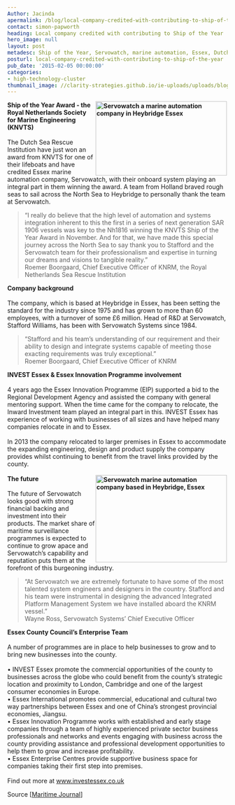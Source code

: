 ```yaml
---
Author: Jacinda
apermalink: /blog/local-company-credited-with-contributing-to-ship-of-the-year
contact: simon-papworth
heading: Local company credited with contributing to Ship of the Year
hero_image: null
layout: post
metadesc: Ship of the Year, Servowatch, marine automation, Essex, Dutch Sea Rescue
posturl: local-company-credited-with-contributing-to-ship-of-the-year
pub_date: '2015-02-05 00:00:00'
categories:
- high-technology-cluster
thumbnail_image: //clarity-strategies.github.io/ie-uploads/uploads/blog/Servowatch_KNRM_nh1816_lifeboat_160pxth.jpg
---
```


<p><strong><img alt='Servowatch a marine automation company in Heybridge Essex' src='//clarity-strategies.github.io/ie-uploads/uploads/about/Servowatch_KNRM_nh1816_lifeboat_300px.jpg' style='float:right; height:170px; margin-left:2px; margin-right:2px; width:300px'/>Ship of the Year Award - the Royal Netherlands Society for Marine Engineering (KNVTS)</strong><br/><br/>The Dutch Sea Rescue Institution have just won an award from KNVTS for one of their lifeboats and have credited Essex marine automation company, Servowatch, with their onboard system playing an integral part in them winning the award. A team from Holland braved rough seas to sail across the North Sea to Heybridge to personally thank the team at Servowatch.</p><blockquote><p>“I really do believe that the high level of automation and systems integration inherent to this the first in a series of next generation SAR 1906 vessels was key to the Nh1816 winning the KNVTS Ship of the Year Award in November. And for that, we have made this special journey across the North Sea to say thank you to Stafford and the Servowatch team for their professionalism and expertise in turning our dreams and visions to tangible reality.”<br/>Roemer Boorgaard, Chief Executive Officer of KNRM, the Royal Netherlands Sea Rescue Institution</p></blockquote><p><strong>Company background</strong><br/><br/>The company, which is based at Heybridge in Essex, has been setting the standard for the industry since 1975 and has grown to more than 60 employees, with a turnover of some £6 million. Head of R&amp;D at Servowatch, Stafford Williams, has been with Servowatch Systems since 1984.</p><blockquote><p>“Stafford and his team’s understanding of our requirement and their ability to design and integrate systems capable of meeting those exacting requirements was truly exceptional.”<br/>Roemer Boorgaard, Chief Executive Officer of KNRM</p></blockquote><p><strong>INVEST Essex &amp; Essex Innovation Programme involvement</strong><br/><br/>4 years ago the Essex Innovation Programme (EIP) supported a bid to the Regional Development Agency and assisted the company with general mentoring support. When the time came for the company to relocate, the Inward Investment team played an integral part in this. INVEST Essex has experience of working with businesses of all sizes and have helped many companies relocate in and to Essex.<br/><br/>In 2013 the company relocated to larger premises in Essex to accommodate the expanding engineering, design and product supply the company provides whilst continuing to benefit from the travel links provided by the county.<br/><br/><strong><img alt='Servowatch marine automation company based in Heybridge, Essex' src='//clarity-strategies.github.io/ie-uploads/uploads/about/Servowatch_KNRM_nh1816_lifeboat_300px_2.jpg' style='float:right; height:200px; margin-left:2px; margin-right:2px; width:300px'/>The future</strong><br/><br/>The future of Servowatch looks good with strong financial backing and investment into their products. The market share of maritime surveillance programmes is expected to continue to grow apace and Servowatch’s capability and reputation puts them at the forefront of this burgeoning industry.</p><blockquote><p>“At Servowatch we are extremely fortunate to have some of the most talented system engineers and designers in the country. Stafford and his team were instrumental in designing the advanced Integrated Platform Management System we have installed aboard the KNRM vessel.”<br/>Wayne Ross, Servowatch Systems’ Chief Executive Officer</p></blockquote><p><strong>Essex County Council’s Enterprise Team</strong><br/><br/>A number of programmes are in place to help businesses to grow and to bring new businesses into the county.<br/><br/>• INVEST Essex promote the commercial opportunities of the county to businesses across the globe who could benefit from the county’s strategic location and proximity to London, Cambridge and one of the largest consumer economies in Europe. <br/>• Essex International promotes commercial, educational and cultural two way partnerships between Essex and one of China’s strongest provincial economies, Jiangsu. <br/>• Essex Innovation Programme works with established and early stage companies through a team of highly experienced private sector business professionals and networks and events engaging with business across the county providing assistance and professional development opportunities to help them to grow and increase profitability.<br/>• Essex Enterprise Centres provide supportive business space for companies taking their first step into premises.<br/><br/>Find out more at <a href='http://www.investessex.co.uk'>www.investessex.co.uk</a></p><p>Source [<a href='http://www.maritimejournal.com/news101/industry-news/knrm-says-thank-you?mkt_tok=3RkMMJWWfF9wsRojv6XMZKXonjHpfsX%2B6eQvX7Hr08Yy0EZ5VunJEUWy2oQJS9Q%2FcOedCQkZHblFnVQASa2xS7kNoqwE'>Maritime Journal</a>]<br/><br/> </p>